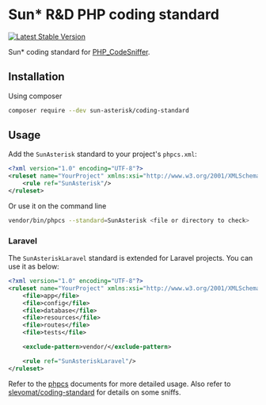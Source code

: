 # Sun* R&D PHP coding standard

[![Latest Stable Version](https://poser.pugx.org/sun-asterisk/coding-standard/v/stable)](https://packagist.org/packages/sun-asterisk/coding-standard)

Sun* coding standard for [PHP_CodeSniffer](https://github.com/squizlabs/PHP_CodeSniffer).

## Installation

Using composer

```sh
composer require --dev sun-asterisk/coding-standard
```

## Usage

Add the `SunAsterisk` standard to your project's `phpcs.xml`:

```xml
<?xml version="1.0" encoding="UTF-8"?>
<ruleset name="YourProject" xmlns:xsi="http://www.w3.org/2001/XMLSchema-instance">
    <rule ref="SunAsterisk"/>
</ruleset>
```

Or use it on the command line

```sh
vendor/bin/phpcs --standard=SunAsterisk <file or directory to check>
```

### Laravel

The `SunAsteriskLaravel` standard is extended for Laravel projects.
You can use it as below:

```xml
<?xml version="1.0" encoding="UTF-8"?>
<ruleset name="YourProject" xmlns:xsi="http://www.w3.org/2001/XMLSchema-instance">
    <file>app</file>
    <file>config</file>
    <file>database</file>
    <file>resources</file>
    <file>routes</file>
    <file>tests</file>

    <exclude-pattern>vendor/</exclude-pattern>

    <rule ref="SunAsteriskLaravel"/>
</ruleset>
```

Refer to the [phpcs](https://github.com/squizlabs/PHP_CodeSniffer) documents for more detailed usage.
Also refer to [slevomat/coding-standard](https://github.com/slevomat/coding-standard) for details on some sniffs.
